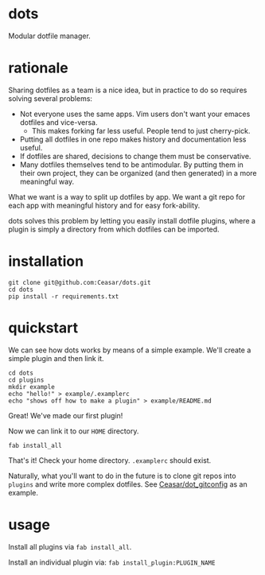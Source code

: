 # dots

Modular dotfile manager.

# rationale

Sharing dotfiles as a team is a nice idea, but in practice to do so requires solving several problems:

- Not everyone uses the same apps. Vim users don't want your emaces dotfiles and vice-versa.
    - This makes forking far less useful. People tend to just cherry-pick.
- Putting all dotfiles in one repo makes history and documentation less useful.
- If dotfiles are shared, decisions to change them must be conservative.
- Many dotfiles themselves tend to be antimodular. By putting them in their own project, they can be organized (and then generated) in a more meaningful way.

What we want is a way to split up dotfiles by app. We want a git repo for each app with meaningful history and for easy fork-ability.

dots solves this problem by letting you easily install dotfile plugins, where a plugin is simply a directory from which dotfiles can be imported.

# installation

```
git clone git@github.com:Ceasar/dots.git
cd dots
pip install -r requirements.txt
```

# quickstart

We can see how dots works by means of a simple example. We'll create a simple plugin and then link it.

```
cd dots
cd plugins
mkdir example
echo "hello!" > example/.examplerc
echo "shows off how to make a plugin" > example/README.md
```

Great! We've made our first plugin!

Now we can link it to our `HOME` directory.

```
fab install_all
```

That's it! Check your home directory. `.examplerc` should exist.

Naturally, what you'll want to do in the future is to clone git repos into `plugins` and write more complex dotfiles. See [Ceasar/dot_gitconfig](https://github.com/Ceasar/dot_gitconfig) as an example.


# usage

Install all plugins via `fab install_all`.

Install an individual plugin via: `fab install_plugin:PLUGIN_NAME`
